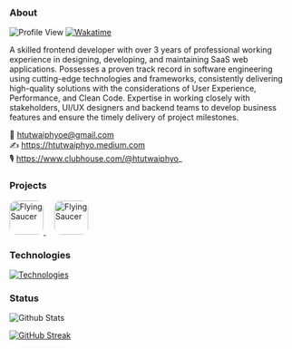 ### About

![Profile View](https://komarev.com/ghpvc/?username=htutwaiphyoe&color=5A43CB) [![Wakatime](https://wakatime.com/badge/user/89cef132-7873-4db7-8f6d-0d48412d0c33.svg)](https://wakatime.com/@89cef132-7873-4db7-8f6d-0d48412d0c33)

A skilled frontend developer with over 3 years of professional working experience in designing, developing, and maintaining SaaS web applications. Possesses a proven track record in software engineering using cutting-edge technologies and frameworks, consistently delivering high-quality solutions with the considerations of User Experience, Performance, and Clean Code. Expertise in working closely with stakeholders, UI/UX designers and backend teams to develop business features and ensure the timely delivery of project milestones.

📧 htutwaiphyoe@gmail.com \
✍️ https://htutwaiphyo.medium.com \
🎙️ https://www.clubhouse.com/@htutwaiphyo_


### Projects

<div align="left">
<a href="https://www.rezerv.co/">
 <img  src="https://play-lh.googleusercontent.com/wcWlM7_mZGnBf18G1JPJp9SUzyYmx4z7_0fbMiK8McP-qHppMxAFHcS9VdWKt5Wa3taG" alt="Flying Saucer" width="60" height="60" style="border-radius: 12px" />
</a>
<a href="https://qr-x.devtrice.dev/">
  <img hspace="15" src="https://www.htutwaiphyo.pro/_next/image?url=%2Fimages%2Fqr-x.png&w=256&q=75" alt="Flying Saucer" width="60" height="60" style="border-radius: 12px" />
</a>
</div>

### Technologies

[![Technologies](https://skillicons.dev/icons?i=html,css,sass,js,ts,tailwind,materialui,react,nextjs,redux,cypress,nodejs,express,mongodb,mysql,firebase,aws,figma&perline=6)](https://skillicons.dev)

### Status

![Github Stats](https://github-readme-stats.vercel.app/api?username=htutwaiphyoe)

[![GitHub Streak](https://github-readme-streak-stats.herokuapp.com/?user=htutwaiphyoe)](https://git.io/streak-stats)
